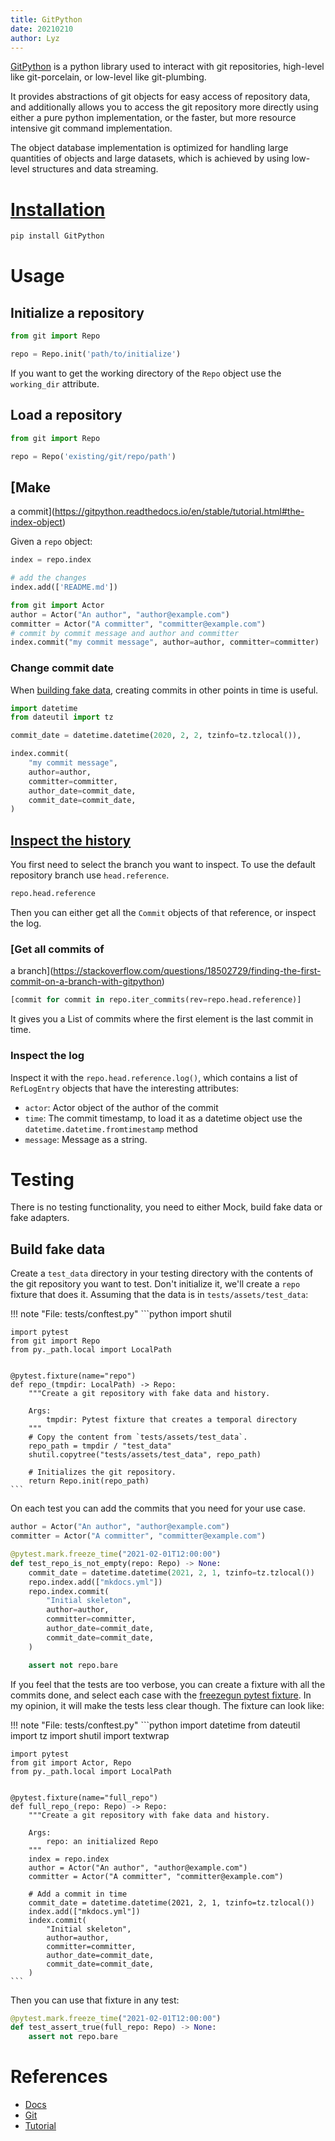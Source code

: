 ```yaml
---
title: GitPython
date: 20210210
author: Lyz
---
```


[GitPython](https://gitpython.readthedocs.io) is a python library used to
interact with git repositories, high-level like git-porcelain, or low-level like
git-plumbing.

It provides abstractions of git objects for easy access of repository data, and
additionally allows you to access the git repository more directly using either
a pure python implementation, or the faster, but more resource intensive git
command implementation.

The object database implementation is optimized for handling large quantities of
objects and large datasets, which is achieved by using low-level structures and
data streaming.

# [Installation](https://gitpython.readthedocs.io/en/stable/intro.html#installing-gitpython)

```bash
pip install GitPython
```

# Usage

## Initialize a repository

```python
from git import Repo

repo = Repo.init('path/to/initialize')
```

If you want to get the working directory of the `Repo` object use the
`working_dir` attribute.

## Load a repository

```python
from git import Repo

repo = Repo('existing/git/repo/path')
```

## [Make
a commit](https://gitpython.readthedocs.io/en/stable/tutorial.html#the-index-object)

Given a `repo` object:

```python
index = repo.index

# add the changes
index.add(['README.md'])

from git import Actor
author = Actor("An author", "author@example.com")
committer = Actor("A committer", "committer@example.com")
# commit by commit message and author and committer
index.commit("my commit message", author=author, committer=committer)
```

### Change commit date

When [building fake data](#build-fake-data), creating commits in other points in
time is useful.

```python
import datetime
from dateutil import tz

commit_date = datetime.datetime(2020, 2, 2, tzinfo=tz.tzlocal()),

index.commit(
    "my commit message",
    author=author,
    committer=committer,
    author_date=commit_date,
    commit_date=commit_date,
)
```

## [Inspect the history](https://gitpython.readthedocs.io/en/stable/tutorial.html#examining-references)

You first need to select the branch you want to inspect. To use the default
repository branch use `head.reference`.

```python
repo.head.reference
```

Then you can either get all the `Commit` objects of that reference, or inspect
the log.

### [Get all commits of
a branch](https://stackoverflow.com/questions/18502729/finding-the-first-commit-on-a-branch-with-gitpython)

```python
[commit for commit in repo.iter_commits(rev=repo.head.reference)]
```

It gives you a List of commits where the first element is the last commit in
time.


### Inspect the log

Inspect it with the `repo.head.reference.log()`, which contains a list of
`RefLogEntry` objects that have the interesting attributes:

* `actor`: Actor object of the author of the commit
* `time`: The commit timestamp, to load it as a datetime object use the
    `datetime.datetime.fromtimestamp` method
* `message`: Message as a string.

# Testing

There is no testing functionality, you need to either Mock, build fake data or
fake adapters.

## Build fake data

Create a `test_data` directory in your testing directory with the contents of
the git repository you want to test. Don't initialize it, we'll create a `repo`
fixture that does it. Assuming that the data is in `tests/assets/test_data`:

!!! note "File: tests/conftest.py"
    ```python
    import shutil

    import pytest
    from git import Repo
    from py._path.local import LocalPath


    @pytest.fixture(name="repo")
    def repo_(tmpdir: LocalPath) -> Repo:
        """Create a git repository with fake data and history.

        Args:
            tmpdir: Pytest fixture that creates a temporal directory
        """
        # Copy the content from `tests/assets/test_data`.
        repo_path = tmpdir / "test_data"
        shutil.copytree("tests/assets/test_data", repo_path)

        # Initializes the git repository.
        return Repo.init(repo_path)
    ```

On each test you can add the commits that you need for your use case.

```python
author = Actor("An author", "author@example.com")
committer = Actor("A committer", "committer@example.com")

@pytest.mark.freeze_time("2021-02-01T12:00:00")
def test_repo_is_not_empty(repo: Repo) -> None:
    commit_date = datetime.datetime(2021, 2, 1, tzinfo=tz.tzlocal())
    repo.index.add(["mkdocs.yml"])
    repo.index.commit(
        "Initial skeleton",
        author=author,
        committer=committer,
        author_date=commit_date,
        commit_date=commit_date,
    )

    assert not repo.bare
```

If you feel that the tests are too verbose, you can create a fixture with all
the commits done, and select each case with the [freezegun pytest
fixture](pytest.md#freezegun). In my opinion, it will make the tests less clear
though. The fixture can look like:

!!! note "File: tests/conftest.py"
    ```python
    import datetime
    from dateutil import tz
    import shutil
    import textwrap

    import pytest
    from git import Actor, Repo
    from py._path.local import LocalPath


    @pytest.fixture(name="full_repo")
    def full_repo_(repo: Repo) -> Repo:
        """Create a git repository with fake data and history.

        Args:
            repo: an initialized Repo
        """
        index = repo.index
        author = Actor("An author", "author@example.com")
        committer = Actor("A committer", "committer@example.com")

        # Add a commit in time
        commit_date = datetime.datetime(2021, 2, 1, tzinfo=tz.tzlocal())
        index.add(["mkdocs.yml"])
        index.commit(
            "Initial skeleton",
            author=author,
            committer=committer,
            author_date=commit_date,
            commit_date=commit_date,
        )
    ```

Then you can use that fixture in any test:

```python
@pytest.mark.freeze_time("2021-02-01T12:00:00")
def test_assert_true(full_repo: Repo) -> None:
    assert not repo.bare
```

# References

* [Docs](https://gitpython.readthedocs.io)
* [Git](https://github.com/gitpython-developers/GitPython)
* [Tutorial](https://gitpython.readthedocs.io/en/stable/tutorial.html#tutorial-label)
